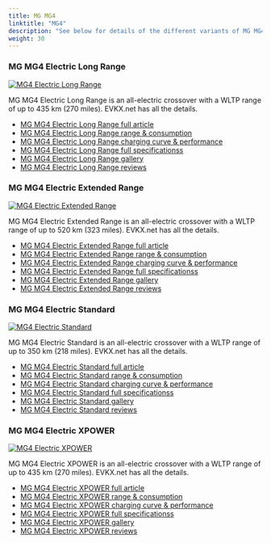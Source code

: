 ```yaml
---
title: MG MG4
linktitle: "MG4"
description: "See below for details of the different variants of MG MG4"
weight: 30
---
```

### MG MG4 Electric Long Range

<a href="mg4_electric_long_range/"><img src="https://media.evkx.net/multimedia/models/mg/mg4/mg4_electric_long_range/main_1_st.jpg" class="img-fluid" alt="MG4 Electric Long Range" ></a>

MG MG4 Electric Long Range is an all-electric crossover with a WLTP range of up to 435 km (270 miles). EVKX.net has all the details. 

- [MG MG4 Electric Long Range full article](mg4_electric_long_range/)
- [MG MG4 Electric Long Range range & consumption](mg4_electric_long_range/rangeandconsumption/)
- [MG MG4 Electric Long Range charging curve & performance](mg4_electric_long_range/chargingcurve/)
- [MG MG4 Electric Long Range full specificationss](mg4_electric_long_range/specifications/)
- [MG MG4 Electric Long Range gallery](mg4_electric_long_range/gallery/)
- [MG MG4 Electric Long Range reviews](mg4_electric_long_range/reviews/)

### MG MG4 Electric Extended Range

<a href="mg4_electric_extended_range/"><img src="https://media.evkx.net/multimedia/models/mg/mg4/mg4_electric_extended_range/main_1_st.jpg" class="img-fluid" alt="MG4 Electric Extended Range" ></a>

MG MG4 Electric Extended Range is an all-electric crossover with a WLTP range of up to 520 km (323 miles). EVKX.net has all the details. 

- [MG MG4 Electric Extended Range full article](mg4_electric_extended_range/)
- [MG MG4 Electric Extended Range range & consumption](mg4_electric_extended_range/rangeandconsumption/)
- [MG MG4 Electric Extended Range charging curve & performance](mg4_electric_extended_range/chargingcurve/)
- [MG MG4 Electric Extended Range full specificationss](mg4_electric_extended_range/specifications/)
- [MG MG4 Electric Extended Range gallery](mg4_electric_extended_range/gallery/)
- [MG MG4 Electric Extended Range reviews](mg4_electric_extended_range/reviews/)

### MG MG4 Electric Standard

<a href="mg4_electric_standard/"><img src="https://media.evkx.net/multimedia/models/mg/mg4/mg4_electric_standard/main_1_st.jpg" class="img-fluid" alt="MG4 Electric Standard" ></a>

MG MG4 Electric Standard is an all-electric crossover with a WLTP range of up to 350 km (218 miles). EVKX.net has all the details. 

- [MG MG4 Electric Standard full article](mg4_electric_standard/)
- [MG MG4 Electric Standard range & consumption](mg4_electric_standard/rangeandconsumption/)
- [MG MG4 Electric Standard charging curve & performance](mg4_electric_standard/chargingcurve/)
- [MG MG4 Electric Standard full specificationss](mg4_electric_standard/specifications/)
- [MG MG4 Electric Standard gallery](mg4_electric_standard/gallery/)
- [MG MG4 Electric Standard reviews](mg4_electric_standard/reviews/)

### MG MG4 Electric XPOWER

<a href="mg4_electric_xpower/"><img src="https://media.evkx.net/multimedia/models/mg/mg4/mg4_electric_xpower/main_1_st.jpg" class="img-fluid" alt="MG4 Electric XPOWER" ></a>

MG MG4 Electric XPOWER is an all-electric crossover with a WLTP range of up to 435 km (270 miles). EVKX.net has all the details. 

- [MG MG4 Electric XPOWER full article](mg4_electric_xpower/)
- [MG MG4 Electric XPOWER range & consumption](mg4_electric_xpower/rangeandconsumption/)
- [MG MG4 Electric XPOWER charging curve & performance](mg4_electric_xpower/chargingcurve/)
- [MG MG4 Electric XPOWER full specificationss](mg4_electric_xpower/specifications/)
- [MG MG4 Electric XPOWER gallery](mg4_electric_xpower/gallery/)
- [MG MG4 Electric XPOWER reviews](mg4_electric_xpower/reviews/)

